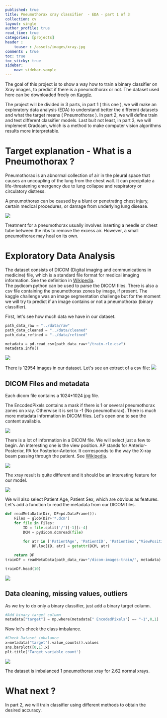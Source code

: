 ```yaml
---
published: true
title: Pneumothorax xray classifier  - EDA - part 1 of 3
collection: cv
layout: single
author_profile: true
read_time: true
categories: [projects]
header :
    teaser : /assets/images/xray.jpg
comments : true
toc: true
toc_sticky: true
sidebar:
    nav: sidebar-sample
---
```


The goal of this project is to show a way how to train a binary classifier on Xray images, to predict if there is a pneumothorax or not. The dataset used here can be downloaded freely on [Kaggle](https://www.kaggle.com/c/siim-acr-pneumothorax-segmentation).

The project will be divided in 3 parts, in part 1 ( this one ), we will make an exploratory data analysis (EDA) to understand better the different datasets and what the target means ( Pneumothorax ). In part 2, we will define train and test different classifier models. Last buit not least, in part 3, we will implement Gradcam, which is a method to make computer vision algorithms results more interpretable.

# Target explanation - What is a Pneumothorax ?

Pneumothorax is an abnormal collection of air in the pleural space that causes an uncoupling of the lung from the chest wall. It can precipitate a life-threatening emergency due to lung collapse and respiratory or circulatory distress.

A pneumothorax can be caused by a blunt or penetrating chest injury, certain medical procedures, or damage from underlying lung disease.

![](/assets/images/2020-07-06-xray-classif_EDA/pneumo_info.jpg)

Treatment for a pneumothorax usually involves inserting a needle or chest tube between the ribs to remove the excess air. However, a small pneumothorax may heal on its own.

# Exploratory Data Analysis

The dataset consists of DICOM (Digital imaging and communications in medicine) file, which is a standard file format for medical imaging information. See the definition in [Wikipedia](https://en.wikipedia.org/wiki/DICOM). 
<br>
The pydicom python can be used to parse the DICOM files. There is also a csv file containing the pneumothorax zones by image, if present. The kaggle challenge was an image segmentation challenge but for the moment we will try to predict if an image contains or not a pneumothorax (binary classifier).
<br>

First, let's see how much data we have in our dataset.

```python
path_data_raw = "../data/raw"
path_data_cleaned = "../data/cleaned"
path_data_refined = "../data/refined"

metadata = pd.read_csv(path_data_raw+"/train-rle.csv")
metadata.info()
```
![](/assets/images/2020-07-06-xray-classif_EDA/metadata_info.png)

There is 12954 images in our dataset. Let's see an extract of a csv file:
![](/assets/images/2020-07-06-xray-classif_EDA/metadata_head.png)


## DICOM Files and metadata
Each dicom file contains a 1024*1024 jpg file. 


The EncodedPixels contains a mask if there is 1 or several pneumothorax zones on xray. Otherwise it is set to -1 (No pneumothorax).
There is much more metadata information in DICOM files. Let's open one to see the content available.

![](/assets/images/2020-07-06-xray-classif_EDA/dicom_extract.png)

There is a lot of information in a DICOM file. We will select just a few to begin.
An interesting one is the view position. AP stands for Anterior-Posterior, PA for Posterior-Anterior. It corresponds to the way the X-ray beam passing through the patient.
See [Wikipedia](https://en.wikipedia.org/wiki/Chest_radiograph).

![](/assets/images/2020-07-06-xray-classif_EDA/AP-vs-PA-view-of-Chest-Xray.jpg)

The xray result is quite different and it should be an interesting feature for our model.

![](/assets/images/2020-07-06-xray-classif_EDA/ap_pa_view.png)

We will also select Patient Age, Patient Sex, which are obvious as features.
Let's add a function to read the metadata from our DICOM files.

```python
def readMetaData(Dir, DF=pd.DataFrame()):
    Files = glob(Dir+'*.dcm')
    for file in Files:
        ID = file.split('/')[-1][:-4]
        DCM = pydicom.dcmread(file)
               
        for atr in ['PatientAge', 'PatientID', 'PatientSex',"ViewPosition"]:
            DF.loc[ID, atr] = getattr(DCM, atr)

    return DF
trainDF = readMetaData(path_data_raw+"/dicom-images-train/", metadata)
```

```python
trainDF.head(10)
```

![](/assets/images/2020-07-06-xray-classif_EDA/trainDF_head.png)


## Data cleaning, missing values, outliers


As we try to do only a binary classifier, just add a binary target column.
```python
#Add binary target column
metadata["target"] = np.where(metadata[" EncodedPixels"] == "-1",0,1)
```
Now let's check the class imbalance.

```python
#Check Dataset imbalance
x=metadata["target"].value_counts().values
sns.barplot([0,1],x)
plt.title('Target variable count')
```
![](/assets/images/2020-07-06-xray-classif_EDA/target_imbalance.png)


The dataset is imbalanced 1 pneumothorax xray for 2.62 normal xrays.


# What next ?

In part 2, we will train classifier using different methods to obtain the desired accuracy.
